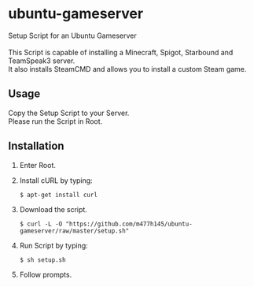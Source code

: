 # ubuntu-gameserver
Setup Script for an Ubuntu Gameserver<br><br>
This Script is capable of installing a Minecraft, Spigot, Starbound and TeamSpeak3 server.<br>
It also installs SteamCMD and allows you to install a custom Steam game.

## Usage
Copy the Setup Script to your Server.<br>
Please run the Script in Root.

## Installation
1. Enter Root.
2. Install cURL by typing:

   ```
   $ apt-get install curl
   ```

3. Download the script.

   ```
   $ curl -L -O "https://github.com/m477h145/ubuntu-gameserver/raw/master/setup.sh"
   ```

4. Run Script by typing:

   ```
   $ sh setup.sh
   ```

5. Follow prompts.
